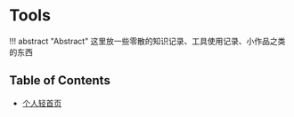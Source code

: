 # Tools

!!! abstract "Abstract"
    这里放一些零散的知识记录、工具使用记录、小作品之类的东西

## Table of Contents

- [个人轻首页](./page/index.md)